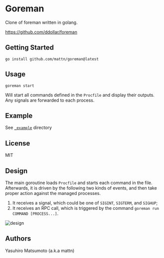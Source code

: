 # Goreman

Clone of foreman written in golang.

https://github.com/ddollar/foreman

## Getting Started

    go install github.com/mattn/goreman@latest
    
## Usage

    goreman start

Will start all commands defined in the `Procfile` and display their outputs.
Any signals are forwarded to each process.

## Example

See [`_example`](_example/) directory

## License

MIT

## Design

The main goroutine loads `Procfile` and starts each command in the file. Afterwards, it is driven by the following two kinds of events, and then take proper action against the managed processes.

1. It receives a signal, which could be one of `SIGINT`, `SIGTERM`, and `SIGHUP`;
2. It receives an RPC call, which is triggered by the command `goreman run COMMAND [PROCESS...]`.

![design](images/design.png)

## Authors

Yasuhiro Matsumoto (a.k.a mattn)
